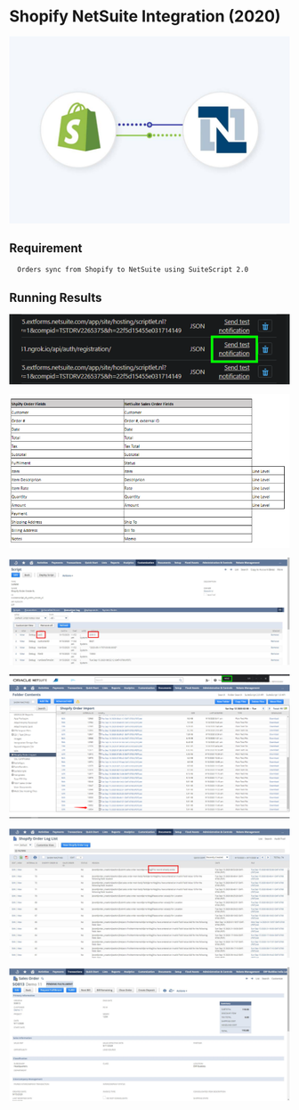 # Shopify NetSuite Integration (2020)

![demo](/img/port_sh_ns.jpg)

## Requirement

```bash
  Orders sync from Shopify to NetSuite using SuiteScript 2.0

```

## Running Results

![plp_cell](/img/image.png)

![plp_cell](/img/screenshot_20200910_170341.png)

![plp_cell](/img/screenshot_20200915_235452.jpg)

![plp_cell](/img/screenshot_20200915_235723.png)

![plp_cell](/img/screenshot_20200915_235806.jpg)

![plp_cell](/img/screenshot_20200915_235835.jpg)
